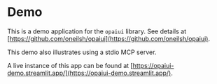 # Demo

This is a demo application for the `opaiui` library. See details at [https://github.com/oneilsh/opaiui](https://github.com/oneilsh/opaiui).

This demo also illustrates using a stdio MCP server.

A live instance of this app can be found at [https://opaiui-demo.streamlit.app/](https://opaiui-demo.streamlit.app/).